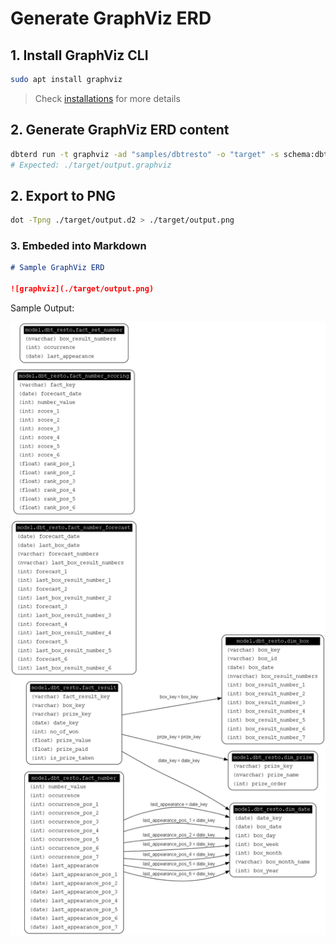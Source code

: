 # Generate GraphViz ERD

## 1. Install GraphViz CLI

```bash
sudo apt install graphviz
```

> Check [installations](https://graphviz.org/download/#linux) for more details

## 2. Generate GraphViz ERD content

```bash
dbterd run -t graphviz -ad "samples/dbtresto" -o "target" -s schema:dbt.mart
# Expected: ./target/output.graphviz
```

## 2. Export to PNG

```bash
dot -Tpng ./target/output.d2 > ./target/output.png
```

### 3. Embeded into Markdown

```markdown
# Sample GraphViz ERD

![graphviz](./target/output.png)
```

Sample Output:

![graphviz](https://github.com/datnguye/dbterd/blob/main/samples/dbtresto/graphviz.png)
